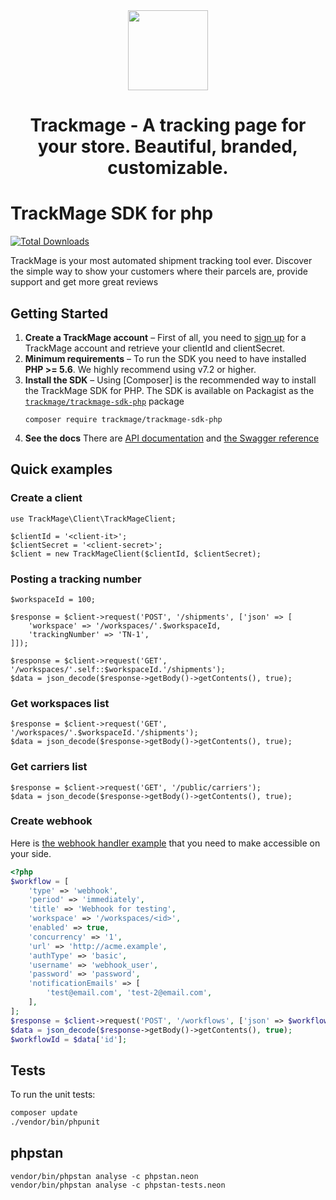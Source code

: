 <a href="#">
  <div align="center">
    <img src="https://user-images.githubusercontent.com/1675033/84406764-a7091300-ac12-11ea-8250-774a8f0697fe.jpg" width='128'/>
  </div>
</a>
<h1 align="center">Trackmage - A tracking page for your store. Beautiful, branded, customizable.</h1>


# TrackMage SDK for php

[![Total Downloads](https://poser.pugx.org/trackmage/trackmage-sdk-php/downloads)](https://packagist.org/packages/trackmage/trackmage-sdk-php)

TrackMage is your most automated shipment tracking tool ever.
Discover the simple way to show your customers where their parcels are, provide support and get more great reviews


## Getting Started

1. **Create a TrackMage account** – First of all, you need to
   [sign up](https://app.trackmage.com) for a TrackMage account
   and retrieve your clientId and clientSecret.
2. **Minimum requirements** – To run the SDK you need to have installed **PHP >= 5.6**.
   We highly recommend using v7.2 or higher. 
3. **Install the SDK** – Using [Composer] is the recommended way to install the
   TrackMage SDK for PHP. The SDK is available on Packagist as the
   [`trackmage/trackmage-sdk-php`](http://packagist.org/packages/trackmage-sdk-php) package
   ```
   composer require trackmage/trackmage-sdk-php
   ```
4. **See the docs** There are [API documentation](https://docs.trackmage.com/docs/) and [the Swagger reference](https://api.trackmage.com/)

## Quick examples

### Create a client

```
use TrackMage\Client\TrackMageClient;

$clientId = '<client-it>';
$clientSecret = '<client-secret>';
$client = new TrackMageClient($clientId, $clientSecret);
```

### Posting a tracking number

```
$workspaceId = 100;

$response = $client->request('POST', '/shipments', ['json' => [
    'workspace' => '/workspaces/'.$workspaceId,
    'trackingNumber' => 'TN-1',
]]);

$response = $client->request('GET', '/workspaces/'.self::$workspaceId.'/shipments');
$data = json_decode($response->getBody()->getContents(), true);
```

### Get workspaces list

```
$response = $client->request('GET', '/workspaces/'.$workspaceId.'/shipments');
$data = json_decode($response->getBody()->getContents(), true);
```

### Get carriers list

```
$response = $client->request('GET', '/public/carriers');
$data = json_decode($response->getBody()->getContents(), true);
```

### Create webhook

Here is [the webhook handler example](examples/webhook-handler.php) that you need to make accessible on your side.

```php
<?php
$workflow = [
    'type' => 'webhook',
    'period' => 'immediately',
    'title' => 'Webhook for testing',
    'workspace' => '/workspaces/<id>',
    'enabled' => true,
    'concurrency' => '1',
    'url' => 'http://acme.example',
    'authType' => 'basic',
    'username' => 'webhook_user',
    'password' => 'password',
    'notificationEmails' => [
        'test@email.com', 'test-2@email.com',
    ],
];
$response = $client->request('POST', '/workflows', ['json' => $workflow]);
$data = json_decode($response->getBody()->getContents(), true);
$workflowId = $data['id'];
```

## Tests

To run the unit tests:

```bash
composer update
./vendor/bin/phpunit
```

## phpstan
```
vendor/bin/phpstan analyse -c phpstan.neon
vendor/bin/phpstan analyse -c phpstan-tests.neon
